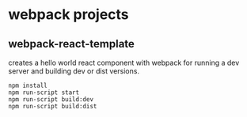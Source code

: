 webpack projects
================
webpack-react-template
----------------------
creates a hello world react component with webpack for running a dev server and building dev or dist versions.

~~~~
npm install
npm run-script start
npm run-script build:dev
npm run-script build:dist
~~~~
